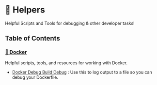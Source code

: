 # 🛟 Helpers

Helpful Scripts and Tools for debugging &amp; other developer tasks!

## Table of Contents

<!-- docs:start -->
### [🐳 Docker](./docs/docker/README.md)

Helpful scripts, tools, and resources for working with Docker.

- [Docker Debug Build Debug](./docs/docker/scripts/docker-build-debug-output.md) :  Use this to log output to a file so you can debug your Dockerfile.

<!-- docs:end -->
